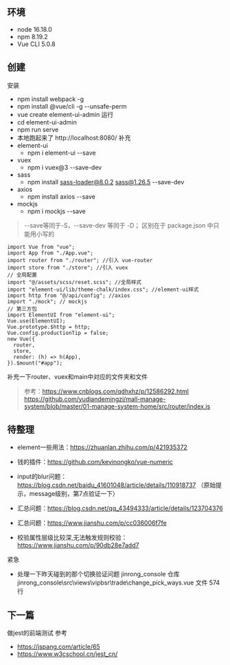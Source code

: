 ## 环境
- node 16.18.0
- npm 8.19.2
- Vue CLI 5.0.8

## 创建
安装
- npm install webpack -g
- npm install @vue/cli -g --unsafe-perm
- vue create element-ui-admin
运行
- cd element-ui-admin
- npm run serve
- 本地跑起来了 http://localhost:8080/
补充
- element-ui
    - npm i element-ui --save
- vuex
    - npm i vuex@3 --save-dev
- sass
    - npm install sass-loader@8.0.2 sass@1.26.5  --save-dev
- axios
    - npm install axios --save
- mockjs
    - npm i mockjs --save

> --save等同于-S，--save-dev 等同于 -D； 区别在于 package.json 中只能用小写的

```
import Vue from "vue";
import App from "./App.vue";
import router from "./router"; //引入 vue-router
import store from "./store"; //引入 vuex
// 全局配置
import "@/assets/scss/reset.scss"; //全局样式
import "element-ui/lib/theme-chalk/index.css"; //element-ui样式
import http from "@/api/config"; //axios
import "./mock"; // mockjs
// 第三方包
import ElementUI from "element-ui";
Vue.use(ElementUI);
Vue.prototype.$http = http;
Vue.config.productionTip = false;
new Vue({
  router,
  store,
  render: (h) => h(App),
}).$mount("#app");
```
补充一下router、vuex和main中对应的文件夹和文件
> 参考：https://www.cnblogs.com/qdhxhz/p/12586292.html https://github.com/yudiandemingzi/mall-manage-system/blob/master/01-manage-system-home/src/router/index.js

## 待整理
- element一些用法：https://zhuanlan.zhihu.com/p/421935372
- 钱的插件：https://github.com/kevinongko/vue-numeric

- input的blur问题：https://blog.csdn.net/baidu_41601048/article/details/110918737 （原始提示，message级别，第7点验证一下）
- 汇总问题：https://blog.csdn.net/qq_43494333/article/details/123704376
- 汇总问题：https://www.jianshu.com/p/cc036006f7fe
- 校验属性层级比较深,无法触发规则校验：https://www.jianshu.com/p/90db28e7add7

紧急
- 处理一下昨天碰到的那个切换验证问题 jinrong_console 仓库 jinrong_console\src\views\vipbsr\trade\change_pick_ways.vue 文件 574行

## 下一篇
做jest的前端测试
参考
- https://jspang.com/article/65
- https://www.w3cschool.cn/jest_cn/



<template>
  <div class="container">
    <el-form :inline="true" :model="formInline" class="demo-form-inline" v-if="isRefresh">
      <el-form-item label="金额">
        <el-input
          v-model.trim="formInline.money"
          placeholder="输入金额"
          maxlength="20"
          v-money="{max: 10000000, min: -10000000, precision: 3, round: true, isThousand: true}"
          ref="mInput"
        ></el-input>
        {{ this.formInline.money }}
      </el-form-item>
      <el-form-item>
        <el-button type="primary" @click="onSubmit">查询</el-button>
        {{ this.formInline.a }}
      </el-form-item>
    </el-form>
  </div>
</template>

<script>
import {getTimestamp3, getTimestamp2} from "@/utils/time";

export default {
  data() {
    return {
      isRefresh: true,
      formInline: {
        money: "",
        a: 1
      }
    };
  },
  methods: {
    getTimestamp3,
    getTimestamp2,
    onSubmit() {
      console.log("submit!", typeof this.getTimestamp3("2022-11-17"));
      this.formInline.a = this.getTimestamp3("2022-11-17");
    }
  },
  mounted() {
    this.$set(this.formInline, "money", "11,021.1542131");
    // this.formInline.money = "11,021.1542131";

    /* 方法一 */
    // this.$nextTick(() => {
    //   this.$refs.mInput.focus();
    //   this.$refs.mInput.blur();
    // });

    /* 方法二 */
    // this.$nextTick(() => {
    //   this.$forceUpdate();
    // });

    /* 方法三 */
    this.$nextTick(() => {
      this.isRefresh = false;
      this.$nextTick(() => {
        this.isRefresh = true;
      });
    });
  }
};
</script>

<style lang="scss" scoped>
.container {
  margin: 20px;
}
</style>
